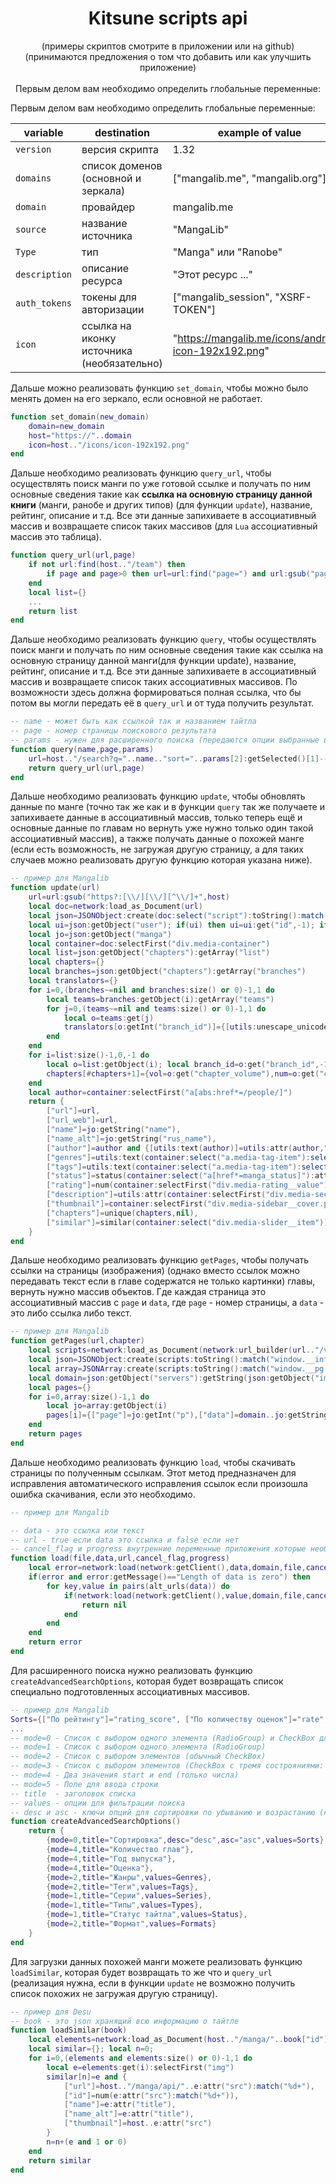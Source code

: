 <div align="center">
    <h1>Kitsune scripts api</h1>
    (примеры скриптов смотрите в приложении или на github)</br>
    (принимаются предложения о том что добавить или как улучшить приложение)</br></br>
    Первым делом вам необходимо определить глобальные переменные:
</div>

Первым делом вам необходимо определить глобальные переменные:

| variable      | destination                                | example of value                                     |
|---------------|--------------------------------------------|------------------------------------------------------|
| `version`     | версия скрипта                             | 1.32                                                 |
| `domains`     | список доменов (основной и зеркала)        | \["mangalib.me", "mangalib.org"\]                    |
| `domain`      | провайдер                                  | mangalib.me                                          |
| `source`      | название источника                         | "MangaLib"                                           |
| `Type`        | тип                                        | "Manga" или "Ranobe"                                 |
| `description` | описание ресурса                           | "Этот ресурс ..."                                    |
| `auth_tokens` | токены для авторизации                     | \["mangalib_session", "XSRF-TOKEN"\]                 |
| `icon`        | ссылка на иконку источника (необязательно) | "https://mangalib.me/icons/android-icon-192x192.png" |

Дальше можно реализовать функцию `set_domain`, чтобы можно было менять домен на его зеркало, если основной не работает.
```lua
function set_domain(new_domain)
    domain=new_domain
    host="https://"..domain
    icon=host.."/icons/icon-192x192.png"
end 
```
Дальше необходимо реализовать функцию `query_url`, чтобы осуществлять поиск манги по уже готовой ссылке и получать по ним основные сведения такие как **ссылка на основную страницу данной книги** (манги, ранобе и других типов) (для функции `update`), название, рейтинг, описание и т.д. Все эти данные запихиваете в ассоциативный массив и возвращаете список таких массивов (для `Lua` ассоциативный массив это таблица).
```lua
function query_url(url,page)
    if not url:find(host.."/team") then
        if page and page>0 then url=url:find("page=") and url:gsub("page=%d+","page="..tostring(page+1)) or url.."&page="..tostring(page+1) end
    end
    local list={}
    ...
    return list
end 
```
Дальше необходимо реализовать функцию `query`, чтобы осуществлять поиск манги и получать по ним основные сведения такие как ссылка на основную страницу данной манги(для функции update), название, рейтинг, описание и т.д. Все эти данные запихиваете в ассоциативный массив и возвращаете список таких ассоциативных массивов. По возможности здесь должна формироваться полная ссылка, что бы потом вы могли передать её в `query_url` и от туда получить результат.
```lua
-- name - может быть как ссылкой так и названием тайтла
-- page - номер страницы поискового результата
-- params - нужен для расширенного поиска (передаются опции выбранные в AdvancedSearchOptions)
function query(name,page,params)
    url=host.."/search?q="..name.."sort="..params[2]:getSelected()[1]--......
    return query_url(url,page)
end 
```
Дальше необходимо реализовать функцию `update`, чтобы обновлять данные по манге (точно так же как и в функции `query` так же получаете и запихиваете данные в ассоциативный массив, только теперь ещё и основные данные по главам но вернуть уже нужно только один такой ассоциативный массив), а также получать данные о похожей манге (если есть возможность, не загружая другую страницу, а для таких случаев можно реализовать другую функцию которая указана ниже).
```lua
-- пример для Mangalib
function update(url)
    url=url:gsub("https?:[\\/][\\/][^\\/]+",host)
    local doc=network:load_as_Document(url)
    local json=JSONObject:create(doc:select("script"):toString():match("window.__DATA__ = (%b{})"))
    local ui=json:getObject("user"); if(ui) then ui=ui:get("id",-1); if(ui==-1) then ui=nil end end
    local jo=json:getObject("manga")
    local container=doc:selectFirst("div.media-container")
    local list=json:getObject("chapters"):getArray("list")
    local chapters={}
    local branches=json:getObject("chapters"):getArray("branches")
    local translators={}
    for i=0,(branches~=nil and branches:size() or 0)-1,1 do
        local teams=branches:getObject(i):getArray("teams")
        for j=0,(teams~=nil and teams:size() or 0)-1,1 do
            local o=teams:get(j)
            translators[o:getInt("branch_id")]={[utils:unescape_unicodes(o:get("name"))]=host.."/team/"..o:get("slug")}
        end
    end
    for i=list:size()-1,0,-1 do
        local o=list:getObject(i); local branch_id=o:get("branch_id",-1); if(branch_id==-1) then branch_id=nil end
        chapters[#chapters+1]={vol=o:get("chapter_volume"),num=o:get("chapter_number"),name=utils:unescape_unicodes(o:get("chapter_name")),date=utils:parseDate(o:get("chapter_created_at"),"yyyy-MM-dd' 'HH:mm:ss"),translators=translators[branch_id] or "",bid=branch_id,ui=ui}
    end
    local author=container:selectFirst("a[abs:href*=/people/]")
    return {
        ["url"]=url,
        ["url_web"]=url,
        ["name"]=jo:getString("name"),
        ["name_alt"]=jo:getString("rus_name"),
        ["author"]=author and {[utils:text(author)]=utils:attr(author,"abs:href")},
        ["genres"]=utils:text(container:select("a.media-tag-item"):select("a[href*=?genres]"),"",", "),
        ["tags"]=utils:text(container:select("a.media-tag-item"):select("a[href*=?tags]"),"",", "),
        ["status"]=status(container:select("a[href*=manga_status]"):attr("href"):match("manga_status.*=(%d)")),
        ["rating"]=num(container:selectFirst("div.media-rating__value"):text())/2,
        ["description"]=utils:attr(container:selectFirst("div.media-section_info"):getElementsByAttributeValue("itemprop","description"):first(),"content"),
        ["thumbnail"]=container:selectFirst("div.media-sidebar__cover.paper"):selectFirst("img"):attr("src"),
        ["chapters"]=unique(chapters,nil),
        ["similar"]=similar(container:select("div.media-slider__item"))
    }
end
```

Дальше необходимо реализовать функцию `getPages`, чтобы получать ссылки на страницы (изображения) (однако вместо ссылок можно передавать текст если в главе содержатся не только картинки) главы, вернуть нужно массив объектов. Где каждая страница это ассоциативный массив с `page` и `data`, где `page` - номер страницы, а `data` - это либо ссылка либо текст.
```lua
-- пример для Mangalib
function getPages(url,chapter)
    local scripts=network:load_as_Document(network:url_builder(url.."/v"..chapter["vol"].."/c"..chapter["num"]):add("page",1):add("bid",chapter["bid"]):add("ui",chapter["ui"]):build()):select("script")
    local json=JSONObject:create(scripts:toString():match("window.__info = (.-);"))
    local array=JSONArray:create(scripts:toString():match("window.__pg = (.-);"))
    local domain=json:getObject("servers"):getString(json:getObject("img"):getString("server")).."/"..json:getObject("img"):getString("url")
    local pages={}
    for i=0,array:size()-1,1 do
        local jo=array:getObject(i)
        pages[i]={["page"]=jo:getInt("p"),["data"]=domain..jo:getString("u")}
    end
    return pages
end
```
Дальше необходимо реализовать функцию `load`, чтобы скачивать страницы по полученным ссылкам. Этот метод предназначен для исправления автоматического исправления ссылок если произошла ошибка скачивания, если это необходимо.
```lua
-- пример для Mangalib

-- data - это ссылка или текст
-- url - true если data это ссылка и false если нет
-- cancel_flag и progress внутренние переменные приложения которые необходимо передать без изменений
function load(file,data,url,cancel_flag,progress)
    local error=network:load(network:getClient(),data,domain,file,cancel,process)
    if(error and error:getMessage()=="Length of data is zero") then
        for key,value in pairs(alt_urls(data)) do
            if(network:load(network:getClient(),value,domain,file,cancel,process)==nil) then
                return nil
            end
        end
    end
    return error
end
```
Для расширенного поиска нужно реализовать функцию `createAdvancedSearchOptions`, которая будет возвращать список специально подготовленных ассоциативных массивов.
```lua
-- пример для Mangalib
Sorts={["По рейтингу"]="rating_score", ["По количеству оценок"]="rate", ["По названию"]="name", ["По дате обновлениям"]="last_chapter_at",["По дате добавления"]="created_at",["По просмотрам"]="views",["По количеству глав"]="chap_count"}
...
-- mode=0 - Список с выбором одного элемента (RadioGroup) и CheckBox для выбора сортировки
-- mode=1 - Список с выбором одного элемента (RadioGroup)
-- mode=2 - Список с выбором элементов (обычный CheckBox)
-- mode=3 - Список с выбором элементов (CheckBox с тремя сострояниями: не выбрано, выбрано, исключено)
-- mode=4 - Два значения start и end (только числа)
-- mode=5 - Поле для ввода строки
-- title  - заголовок списка
-- values - опции для фильтрации поиска
-- desc и asc - ключи опций для сортировки по убыванию и возрастанию (нужно указать оба)
function createAdvancedSearchOptions()
    return {
        {mode=0,title="Сортировка",desc="desc",asc="asc",values=Sorts},
        {mode=4,title="Количество глав"},
        {mode=4,title="Год выпуска"},
        {mode=4,title="Оценка"},
        {mode=2,title="Жанры",values=Genres},
        {mode=2,title="Теги",values=Tags},
        {mode=1,title="Серии",values=Series},
        {mode=1,title="Типы",values=Types},
        {mode=1,title="Статус тайтла",values=Status},
        {mode=2,title="Формат",values=Formats}
    }
end
```
Для загрузки данных похожей манги можете реализовать функцию `loadSimilar`, которая будет возвращать то же что и `query_url` (реализация нужна, если в функции `update` не возможно получить список похожих не загружая другую страницу).
```lua
-- пример для Desu
-- book - это json хранящий всю информацию о тайтле
function loadSimilar(book)
    local elements=network:load_as_Document(host.."/manga/"..book["id"]):select("article.c-anime")
    local similar={}; local n=0;
    for i=0,(elements and elements:size() or 0)-1,1 do
        local e=elements:get(i):selectFirst("img")
        similar[n]=e and {
            ["url"]=host.."/manga/api/"..e:attr("src"):match("%d+"),
            ["id"]=num(e:attr("src"):match("%d+")),
            ["name"]=e:attr("title"),
            ["name_alt"]=e:attr("title"),
            ["thumbnail"]=host..e:attr("src")
        }
        n=n+(e and 1 or 0)
    end
    return similar
end
```